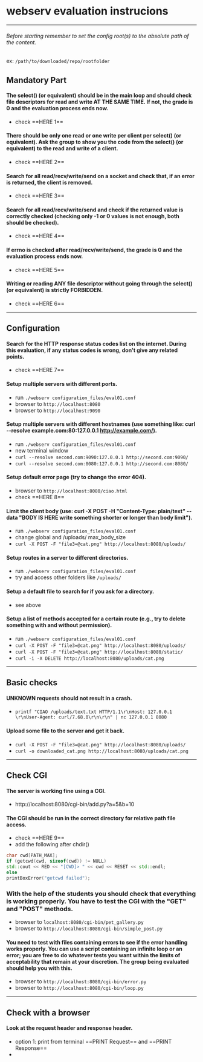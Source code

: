 # webserv evaluation instrucions

***

###### Before starting remember to set the config root(s) to the absolute path of the content.
ex: `/path/to/downloaded/repo/rootfolder`

## Mandatory Part

#### The select() (or equivalent) should be in the main loop and should check file descriptors for read and write AT THE SAME TIME. If not, the grade is 0 and the evaluation process ends now.

- check ==HERE 1==

#### There should be only one read or one write per client per select() (or equivalent). Ask the group to show you the code from the select() (or equivalent) to the read and write of a client.

- check ==HERE 2==

#### Search for all read/recv/write/send on a socket and check that, if an error is returned, the client is removed.

- check ==HERE 3==

#### Search for all read/recv/write/send and check if the returned value is correctly checked (checking only -1 or 0 values is not enough, both should be checked).

- check ==HERE 4==

#### If errno is checked after read/recv/write/send, the grade is 0 and the evaluation process ends now.

- check ==HERE 5==

#### Writing or reading ANY file descriptor without going through the select() (or equivalent) is strictly FORBIDDEN.

- check ==HERE 6==

***

## Configuration

#### Search for the HTTP response status codes list on the internet. During this evaluation, if any status codes is wrong, don't give any related points.

- check ==HERE 7==

#### Setup multiple servers with different ports.

- run `./webserv configuration_files/eval01.conf`
- browser to `http://localhost:8080`
- browser to `http://localhost:9090`

#### Setup multiple servers with different hostnames (use something like: curl --resolve example.com:80:127.0.0.1 http://example.com/). 

- run `./webserv configuration_files/eval01.conf`
- new terminal window
- `curl --resolve second.com:9090:127.0.0.1 http://second.com:9090/` 
- `curl --resolve second.com:8080:127.0.0.1 http://second.com:8080/`

#### Setup default error page (try to change the error 404).

- browser to `http://localhost:8080/ciao.html`
- check ==HERE 8==

#### Limit the client body (use: curl -X POST -H "Content-Type: plain/text" --data "BODY IS HERE write something shorter or longer than body limit").

- run `./webserv configuration_files/eval01.conf`
- change global and /uploads/ max_body_size
- `curl -X POST -F "file3=@cat.png" http://localhost:8080/uploads/`

#### Setup routes in a server to different directories.

- run `./webserv configuration_files/eval01.conf`
- try and access other folders like `/uploads/`

#### Setup a default file to search for if you ask for a directory.

- see above

#### Setup a list of methods accepted for a certain route (e.g., try to delete something with and without permission).

- run `./webserv configuration_files/eval01.conf`
- `curl -X POST -F "file3=@cat.png" http://localhost:8080/uploads/`
- `curl -X POST -F "file3=@cat.png" http://localhost:8080/static/`
- `curl -i -X DELETE http://localhost:8080/uploads/cat.png`

***

## Basic checks

#### UNKNOWN requests should not result in a crash.

- `printf "CIAO /uploads/text.txt HTTP/1.1\r\nHost: 127.0.0.1 \r\nUser-Agent: curl/7.68.0\r\n\r\n" | nc 127.0.0.1 8080`

#### Upload some file to the server and get it back.

- `curl -X POST -F "file3=@cat.png" http://localhost:8080/uploads/`
- `curl -o downloaded_cat.png http://localhost:8080/uploads/cat.png`

***

## Check CGI

#### The server is working fine using a CGI.

- http://localhost:8080/cgi-bin/add.py?a=5&b=10

#### The CGI should be run in the correct directory for relative path file access.

- check ==HERE 9==
- add the following after chdir()
``` c++
char cwd[PATH_MAX];
if (getcwd(cwd, sizeof(cwd)) != NULL)
std::cout << RED << "[CWD]> " << cwd << RESET << std::endl;
else
printBoxError("getcwd failed");
```

### With the help of the students you should check that everything is working properly. You have to test the CGI with the "GET" and "POST" methods.

- browser to `localhost:8080/cgi-bin/pet_gallery.py`
- browser to `http://localhost:8080/cgi-bin/simple_post.py`

#### You need to test with files containing errors to see if the error handling works properly. You can use a script containing an infinite loop or an error; you are free to do whatever tests you want within the limits of acceptability that remain at your discretion. The group being evaluated should help you with this. 

- browser to `http://localhost:8080/cgi-bin/error.py`
- browser to `http://localhost:8080/cgi-bin/loop.py`

***

## Check with a browser

#### Look at the request header and response header.

- option 1: print from terminal ==PRINT Request== and ==PRINT Response==
- 